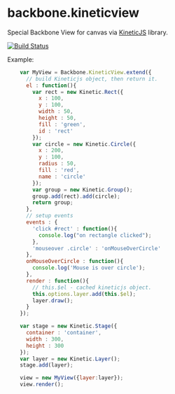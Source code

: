backbone.kineticview
====================

Special Backbone View for canvas via [KineticJS](http://kineticjs.com/) library.

[![Build Status](https://travis-ci.org/slash-system/backbone.kineticview.svg)](https://travis-ci.org/slash-system/backbone.kineticview)

Example:

```javascript
    var MyView = Backbone.KineticView.extend({
      // build Kineticjs object, then return it.
      el : function(){
        var rect = new Kinetic.Rect({
          x : 100,
          y : 100,
          width : 50,
          height : 50,
          fill : 'green',
          id : 'rect'
        });
        var circle = new Kinetic.Circle({
          x : 200,
          y : 100,
          radius : 50,
          fill : 'red',
          name : 'circle'
        });
        var group = new Kinetic.Group();
        group.add(rect).add(circle);
        return group;
      },
      // setup events
      events : {
        'click #rect' : function(){
          console.log("on rectangle clicked");
        },
        'mouseover .circle' : 'onMouseOverCircle'
      },
      onMouseOverCircle : function(){
        console.log('Mouse is over circle');
      },
      render : function(){
        // this.$el - cached kineticjs object.
        this.options.layer.add(this.$el);
        layer.draw();
      }
    });

    var stage = new Kinetic.Stage({
      container : 'container',
      width : 300,
      height : 300
    });
    var layer = new Kinetic.Layer();
    stage.add(layer);

    view = new MyView({layer:layer});
    view.render();
```
